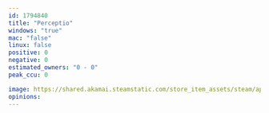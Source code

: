 ```yaml
---
id: 1794840
title: "Perceptio"
windows: "true"
mac: "false"
linux: false
positive: 0
negative: 0
estimated_owners: "0 - 0"
peak_ccu: 0

image: https://shared.akamai.steamstatic.com/store_item_assets/steam/apps/1794840/header.jpg?t=1649548447
opinions:
---
```

